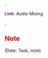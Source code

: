 .

<span style="font-weight:bold; color:rgb(112, 48, 160)">Link:</span> Audio Mixing

.

## <span style="color:rgb(255, 0, 0)">Note</span> 
(Date: Task, note)